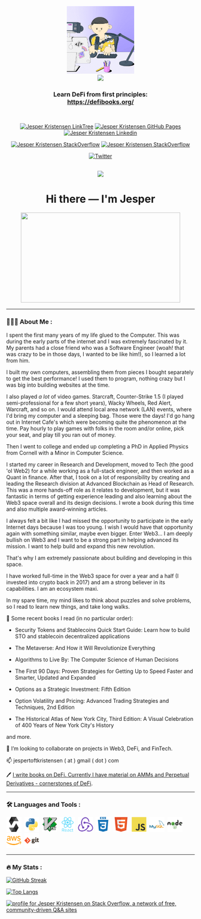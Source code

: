 <div align="center">
  <img src="./deskhead.gif" width="180"/>
<div>
  
  <div><img src="https://media.tenor.com/k2GZAYWuTS4AAAAi/backhand-index-pointing-down-joypixels.gif" width="64"/> <h3>Learn DeFi from first principles:<br /><a href="https://defibooks.org/">https://defibooks.org/</a></div></h3>
  </div>
  <br />

[![Jesper Kristensen LinkTree](https://img.shields.io/badge/linktree-39E09B?style=for-the-badge&logo=linktree&logoColor=white)](https://linktr.ee/cryptojesperk)
  [![Jesper Kristensen GitHub Pages](https://img.shields.io/badge/GitHub%20Pages-222222?style=for-the-badge&logo=GitHub%20Pages&logoColor=white)](https://jesperkristensen58.github.io/)
  [![Jesper Kristensen Linkedin](https://img.shields.io/badge/LinkedIn-0077B5?style=for-the-badge&logo=linkedin&logoColor=white)](https://www.linkedin.com/in/jespertoftkristensen/)
<br>
  
[![Jesper Kristensen StackOverflow](https://img.shields.io/badge/StackOverflow-F48024?style=for-the-badge&logo=stackoverflow&logoColor=white)](https://stackoverflow.com/users/3462321/jesperk-eth)
[![Jesper Kristensen StackOverflow](https://img.shields.io/badge/YouTube-FF0000?style=for-the-badge&logo=youtube&logoColor=white)](https://www.youtube.com/channel/UCXMTxzESo0no8oHdMWQ-1lQ)
  
  <div style="margin-bottom:0px;margin-top:0px;margin:0px;padding:0px">
    
[![Twitter](https://img.shields.io/twitter/url/https/twitter.com/cloudposse.svg?style=social&label=Follow%20%40cryptojesperk)](https://twitter.com/cryptojesperk)
  
<img src="https://komarev.com/ghpvc/?username=jesperkristensen58&style=flat-square&color=blue" alt=""/>
  </div>

<img src="https://media.tenor.com/SNL9_xhZl9oAAAAi/waving-hand-joypixels.gif" width="64"/>

# Hi there &mdash; I'm Jesper

</div>
<div align="center">
  <img src="https://media.giphy.com/media/dWesBcTLavkZuG35MI/giphy.gif" width="426" height="240"/>
</div>

---

### 👨‍💻👷 About Me :

I spent the first many years of my life glued to the Computer. This was during the early parts of the internet and I was extremely fascinated by it. My parents had a close friend who was a Software Engineer (woah! that was crazy to be in those days, I wanted to be like him!), so I learned a lot from him.

I built my own computers, assembling them from pieces I bought separately to get the best performance! I used them to program, nothing crazy but I was big into building websites at the time.

I also played *a lot* of video games. Starcraft, Counter-Strike 1.5 (I played semi-professional for a few short years), Wacky Wheels, Red Alert, Warcraft, and so on. I would attend local area network (LAN) events, where I'd bring my computer and a sleeping bag. Those were the days! I'd go hang out in Internet Cafe's which were becoming quite the phenomenon at the time. Pay hourly to play games with folks in the room and/or online, pick your seat, and play till you ran out of money.

Then I went to college and ended up completing a PhD in Applied Physics from Cornell with a Minor in Computer Science.

I started my career in Research and Development, moved to Tech (the good 'ol Web2) for a while working as a full-stack engineer, and then worked as a Quant in finance. After that, I took on a lot of responsibility by creating and leading the Research division at Advanced Blockchain as Head of Research. This was a more hands-off role as it relates to development, but it was fantastic in terms of getting experience leading and also learning about the Web3 space overall and its design decisions. I wrote a book during this time and also multiple award-winning articles.

I always felt a bit like I had missed the opportunity to participate in the early Internet days because I was too young. I wish I would have that opportunity again with something similar, maybe even bigger. Enter Web3... I am deeply bullish on Web3 and I want to be a strong part in helping advanced its mission. I want to help build and expand this new revolution.

That's why I am extremely passionate about building and developing in this space.

I have worked full-time in the Web3 space for over a year and a half (I invested into crypto back in 2017) and am a strong believer in its capabilities. I am an ecosystem maxi.

In my spare time, my mind likes to think about puzzles and solve problems, so I read to learn new things, and take long walks.

📖 Some recent books I read (in no particular order):

 - Security Tokens and Stablecoins Quick Start Guide: Learn how to build STO and stablecoin decentralized applications
 
 - The Metaverse: And How it Will Revolutionize Everything
 
 - Algorithms to Live By: The Computer Science of Human Decisions
 
 - The First 90 Days: Proven Strategies for Getting Up to Speed Faster and Smarter, Updated and Expanded

 - Options as a Strategic Investment: Fifth Edition
 
 - Option Volatility and Pricing: Advanced Trading Strategies and Techniques, 2nd Edition
 
 - The Historical Atlas of New York City, Third Edition: A Visual Celebration of 400 Years of New York City's History

and more.

👀 I’m looking to collaborate on projects in Web3, DeFi, and FinTech.

📫 jespertoftkristensen ( at ) gmail ( dot ) com

🖊 <a href="https://defibooks.org/">I write books on DeFi. Currently I have material on AMMs and Perpetual Derivatives - cornerstones of DeFi</a>.

---

### :hammer_and_wrench: Languages and Tools :

<div>
  <img src="https://github.com/devicons/devicon/blob/master/icons/solidity/solidity-original.svg" title="Solidity" **alt="Solidity" width="40" height="40"/>&nbsp;
  <img src="https://github.com/devicons/devicon/blob/master/icons/python/python-original.svg" title="Python" **alt="Vim" width="40" height="40"/>&nbsp;
  <img src="https://github.com/devicons/devicon/blob/master/icons/vim/vim-original.svg" title="Vim" **alt="Vim" width="40" height="40"/>&nbsp;
  <img src="https://github.com/devicons/devicon/blob/master/icons/react/react-original-wordmark.svg" title="React" alt="React" width="40" height="40"/>&nbsp;
  <img src="https://github.com/devicons/devicon/blob/master/icons/redux/redux-original.svg" title="Redux" alt="Redux " width="40" height="40"/>&nbsp;
  <img src="https://github.com/devicons/devicon/blob/master/icons/css3/css3-plain-wordmark.svg"  title="CSS3" alt="CSS" width="40" height="40"/>&nbsp;
  <img src="https://github.com/devicons/devicon/blob/master/icons/html5/html5-original.svg" title="HTML5" alt="HTML" width="40" height="40"/>&nbsp;
  <img src="https://github.com/devicons/devicon/blob/master/icons/javascript/javascript-original.svg" title="JavaScript" alt="JavaScript" width="40" height="40"/>&nbsp;
  <img src="https://github.com/devicons/devicon/blob/master/icons/mysql/mysql-original-wordmark.svg" title="MySQL"  alt="MySQL" width="40" height="40"/>&nbsp;
  <img src="https://github.com/devicons/devicon/blob/master/icons/nodejs/nodejs-original-wordmark.svg" title="NodeJS" alt="NodeJS" width="40" height="40"/>&nbsp;
  <img src="https://github.com/devicons/devicon/blob/master/icons/amazonwebservices/amazonwebservices-plain-wordmark.svg" title="AWS" alt="AWS" width="40" height="40"/>&nbsp;
  <img src="https://github.com/devicons/devicon/blob/master/icons/git/git-original-wordmark.svg" title="Git" **alt="Git" width="40" height="40"/>
</div>

---

### :fire: My Stats :

[![GitHub Streak](http://github-readme-streak-stats.herokuapp.com?user=jesperkristensen58&theme=dark&background=000000)](https://git.io/streak-stats)

[![Top Langs](https://github-readme-stats.vercel.app/api/top-langs/?username=jesperkristensen58&layout=compact&theme=vision-friendly-dark)](https://github.com/anuraghazra/github-readme-stats)

<a href="https://stackoverflow.com/users/3462321/jesperk-eth"><img src="https://stackoverflow.com/users/flair/3462321.png" width="208" height="58" alt="profile for Jesper Kristensen on Stack Overflow, a network of free, community-driven Q&amp;A sites" title="profile for Jesper Kristensen on Stack Overflow, a network of free, community-driven Q&amp;A sites" /></a>
  
